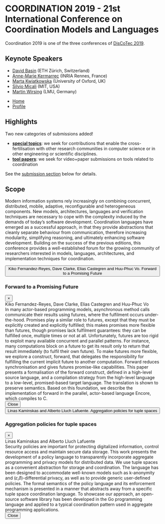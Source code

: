 # COORDINATION 2019 - 21st International Conference on Coordination Models and Languages

Coordination 2019 is one of the three conferences of [DisCoTec 2019](https://www.discotec.org/2019/).

## Keynote Speakers
* [David Basin](https://www.inf.ethz.ch/personal/basin/) (ETH Zürich, Switzerland)
* [Anne-Marie Kermarrec](https://www.irisa.fr/asap/?page_id=179) (INRIA Rennes, France)
* [Marta Kwiatkowska](http://www.cs.ox.ac.uk/marta.kwiatkowska/) (University of Oxford, UK)
* [Silvio Micali](https://people.csail.mit.edu/silvio/) (MIT, USA)
* [Martin Wirsing](https://www.sosy-lab.org/people/wirsing/) (LMU, Germany)


<ul class="nav nav-tabs" id="myTab" role="tablist">
  <li class="nav-item">
    <a class="nav-link active" id="home-tab" data-toggle="tab" href="#home" role="tab" aria-controls="home" aria-selected="true">Home</a>
  </li>
  <li class="nav-item">
    <a class="nav-link" id="profile-tab" data-toggle="tab" href="#profile" role="tab" aria-controls="profile" aria-selected="false">Profile</a>
  </li>
</ul>

<div class="tab-content" id="myTabContent">
  <div class="tab-pane fade show active" id="home" role="tabpanel" aria-labelledby="home-tab">

  <h2 id="highlights">Highlights<a class="anchorjs-link " href="#highlights" aria-label="Anchor" data-anchorjs-icon="" style="font: 1em/1 anchorjs-icons; padding-left: 0.375em;"></a></h2>
  <p>Two new categories of submissions added!</p>
  <ul>
    <li><strong><a href="#special-topics">special topics</a></strong>: we seek for contributions that enable the cross-fertilisation with other research communities in computer science or in other engineering or scientific disciplines.</li>
    <li><strong><a href="#tool-papers">tool papers</a></strong>: we seek for video+paper submissions on tools related to coordination</li>
  </ul>
  <p>See the <a href="#submissions">submission section</a> below for details.</p>
  <h2 id="scope">Scope<a class="anchorjs-link " href="#scope" aria-label="Anchor" data-anchorjs-icon="" style="font: 1em/1 anchorjs-icons; padding-left: 0.375em;"></a></h2>
  <p>Modern information systems rely increasingly on combining concurrent, distributed, mobile, adaptive, reconfigurable and heterogeneous components. New models, architectures, languages and verification techniques are necessary to cope with the complexity induced by the demands of today’s software development. Coordination languages have emerged as a successful approach, in that they provide abstractions that cleanly separate behaviour from communication, therefore increasing modularity, simplifying reasoning, and ultimately enhancing software development. Building on the success of the previous editions, this conference provides a well-established forum for the growing community of researchers interested in models, languages, architectures, and implementation techniques for coordination.</p>

  </div>

  <div class="tab-pane fade" id="profile" role="tabpanel" aria-labelledby="profile-tab">

   <button type="button" class="btn btn-light" data-toggle="modal" data-target="#paper1">
     Kiko Fernandez-Reyes, Dave Clarke, Elias Castegren and Huu-Phuc Vo. Forward to a Promising Future
   </button>
   <!-- Modal -->
   <div class="modal fade" id="paper1" tabindex="-1" role="dialog" aria-labelledby="Forward-to-a-Promising-Future" aria-hidden="true">
     <div class="modal-dialog modal-dialog-scrollable" role="document">
       <div class="modal-content">
         <div class="modal-header d-block">
         <div class="d-flex">
             <h3 class="modal-title" id="Forward-to-a-Promising-Future">Forward to a Promising Future</h3>
             <button type="button" class="close" data-dismiss="modal" aria-label="Close">
               <span aria-hidden="true">&times;</span>
             </button>
         </div>
         Kiko Fernandez-Reyes, Dave Clarke, Elias Castegren and Huu-Phuc Vo
         </div>
         <div class="modal-body">
         In many actor-based programming models, asynchronous method calls communicate their results using futures,
    where the fulfilment occurs under-the-hood. Promises play a similar role to futures, except that they must be explicitly created and explicitly fulfilled;
   this makes promises more flexible than futures, though promises lack fulfilment guarantees: they can be fulfilled once, multiple times or not at all. Unfortunately, futures are too rigid to exploit many available concurrent and parallel patterns. For instance, many computations block on a future to get its result only to return that result immediately (to fulfil their own future).
   To make futures more flexible, we explore a construct, forward, that delegates the responsibility for fulfilling the current implicit future to another computation. Forward reduces synchronisation and gives futures promise-like capabilities. This paper presents a formalisation of the forward construct, defined in a high-level source language, and a compilation strategy from the high-level language to a low-level, promised-based target language.
   The translation is shown to preserve semantics. Based on this foundation, we describe the implementation of forward in the parallel, actor-based language Encore, which compiles to C.
         </div>
         <div class="modal-footer">
           <button type="button" class="btn btn-secondary" data-dismiss="modal">Close</button>
         </div>
       </div>
     </div>
   </div>
   <button type="button" class="btn btn-light" data-toggle="modal" data-target="#paper2">
     Linas Kaminskas and Alberto Lluch Lafuente. Aggregation policies for tuple spaces
   </button>
   <!-- Modal -->
   <div class="modal fade" id="paper2" tabindex="-1" role="dialog" aria-labelledby="Aggregation-policies-for-tuple-spaces" aria-hidden="true">
     <div class="modal-dialog modal-dialog-scrollable" role="document">
       <div class="modal-content">
         <div class="modal-header d-block">
         <div class="d-flex">
           <h3 class="modal-title" id="Aggregation-policies-for-tuple-spaces">Aggregation policies for tuple spaces</h3>
           <button type="button" class="close" data-dismiss="modal" aria-label="Close">
             <span aria-hidden="true">&times;</span>
           </button>
         </div>
         Linas Kaminskas and Alberto Lluch Lafuente
         </div>
         <div class="modal-body">
         Security policies are important for protecting digitalized information, control resource access and maintain secure data storage. This work presents the development of a policy language to transparently incorporate aggregate programming and privacy models for distributed data. We use tuple spaces as a convenient abstraction for storage and coordination. The language has been designed to accommodate well-known models such as k-anonymity
         and (𝜀,𝛿)-differential privacy, as well as to provide generic user-defined policies. The formal semantics of the policy language and its enforcement mechanism is presented in a manner that abstracts away from a specific tuple space coordination language. To showcase our approach, an open-source software library has been developed in the Go programming language and applied to a typical coordination pattern used in aggregate programming applications.
         </div>
         <div class="modal-footer">
           <button type="button" class="btn btn-secondary" data-dismiss="modal">Close</button>
         </div>
       </div>
     </div>
  </div>
  </div>
</div>
